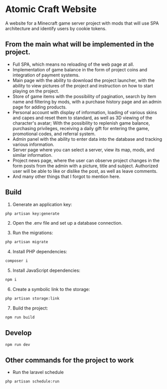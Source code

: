 <h1>Atomic Craft Website</h1>

A website for a Minecraft game server project with mods that will use SPA architecture
and identify users by cookie tokens.

<h2>From the main what will be implemented in the project.</h2>

* Full SPA, which means no reloading of the web page at all.
* Implementation of game balance in the form of project coins and integration of payment systems.
* Main page with the ability to download the project launcher, with the ability to view
  pictures of the project and instruction on how to start playing on the project.
* Store of game items with the possibility of pagination, search by item name
  and filtering by mods, with a purchase history page and an admin page for adding products.
* Personal account with display of information, loading of various skins and capes
  and reset them to standard, as well as 3D viewing of the character's avatar; With the possibility to replenish
  game balance, purchasing privileges, receiving a daily gift for entering the game, promotional codes,
  and referral system.
* Admin panel with the ability to enter data into the database and tracking various information.
* Server page where you can select a server, view its map, mods, and similar information.
* Project news page, where the user can observe project changes in the form
  posts from the admin with a picture, title and subject. Authorized user will be able to like
  or dislike the post, as well as leave comments.
* And many other things that I forgot to mention here.

<h2>Build</h2>

1. Generate an application key:
```bash
php artisan key:generate
```

2. Open the .env file and set up a database connection.

3. Run the migrations:
```bash
php artisan migrate
```

4. Install PHP dependencies:
```bash
composer i
```

5. Install JavaScript dependencies:
```bash
npm i
```

6. Create a symbolic link to the storage:
```bash
php artisan storage:link
```

7. Build the project:
```bash
npm run build
```

<h2>Develop</h2>

```bash
npm run dev
```

<h2>Other commands for the project to work</h2>

* Run the laravel schedule

```bash
php artisan schedule:run
```
